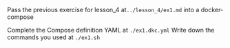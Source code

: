 Pass the previous exercise for lesson_4 at`../lesson_4/ex1.md` into a docker-compose 

Complete the Compose definition YAML at `./ex1.dkc.yml`
Write down the commands you used at `./ex1.sh`
